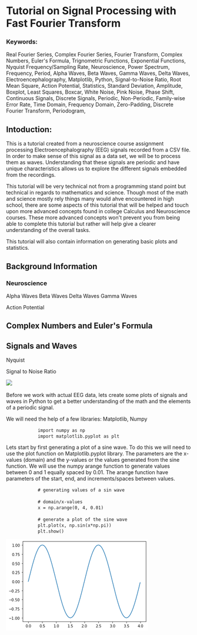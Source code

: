 # Tutorial on Signal Processing with Fast Fourier Transform

### Keywords: 
Real Fourier Series, Complex Fourier Series, Fourier Transform, Complex Numbers, Euler's Formula, Trignometric Functions, Exponential Functions, Nyquist Frequency/Sampling Rate, Neuroscience, Power Spectrum, Frequency, Period, Alpha Waves, Beta Waves, Gamma Waves, Delta Waves, Electroencephalography, Matplotlib, Python, Signal-to-Noise Ratio, Root Mean Square, Action Potential, Statistics, Standard Deviation, Amplitude, Boxplot, Least Squares, Boxcar, White Noise, Pink Noise, Phase Shift, Continuous Signals, Discrete Signals, Periodic, Non-Periodic, Family-wise Error Rate, Time Domain, Frequency Domain, Zero-Padding, Discrete Fourier Transform, Periodogram, 

## Intoduction:
This is a tutorial created from a neuroscience course assignment processing Electroencephalography (EEG) signals recorded from a CSV file. In order to make sense of this signal as a data set, we will be to process them as waves. Understanding that these signals are periodic and have unique characteristics allows us to explore the different signals embedded from the recordings.

This tutorial will be very technical not from a programming stand point but technical in regards to mathematics and science. Though most of the math and science mostly rely things many would ahve encountered in high school, there are some aspects of this tutorial that will be helped and touch upon more advanced concepts found in college Calculus and Neuroscience courses. These more advanced concepts won't prevent you from being able to complete this tutorial but rather will help give a clearer understanding of the overall tasks. 

This tutorial will also contain information on generating basic plots and statistics.

## Background Information

### Neuroscience
Alpha Waves
Beta Waves
Delta Waves 
Gamma Waves

Action Potential 

## Complex Numbers and Euler's Formula


## Signals and Waves

Nyquist

Signal to Noise Ratio

<img src="https://render.githubusercontent.com/render/math?math=e^{i \pi} = -1">



Before we work with actual EEG data, lets create some plots of signals and waves in Python to get a better understanding of the math and the elements of a periodic signal.

We will need the help of a few libraries: Matplotlib, Numpy

                import numpy as np
                import matplotlib.pyplot as plt

Lets start by first generating a plot of a sine wave.  To do this we will need to use the plot function on Matplotlib.pyplot library. The parameters are the x-values (domain) and the y-values or the values generated from the sine function. We will use the numpy arange function to generate values between 0 and 1 equally spaced by 0.01. The arange function have parameters of the start, end, and increments/spaces between values. 


                # generating values of a sin wave

                # domain/x-values
                x = np.arange(0, 4, 0.01)

                # generate a plot of the sine wave
                plt.plot(x, np.sin(x*np.pi))
                plt.show()
                
                
![Sine Wave Plot](/tutorial_signal_processing/tutorial_sine_wave_1.png)




